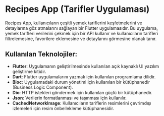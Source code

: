 # Recipes App (Tarifler Uygulaması)

Recipes App, kullanıcıların çeşitli yemek tariflerini keşfetmelerini ve detaylarına göz atmalarını sağlayan bir Flutter uygulamasıdır. Bu uygulama, yemek tarifleri verilerini çekmek için bir API kullanır ve kullanıcıların tarifleri filtrelemesine, favorilere eklemesine ve detaylarını görmesine olanak tanır.

## Kullanılan Teknolojiler:

- **Flutter**: Uygulamanın geliştirilmesinde kullanılan açık kaynaklı UI yazılım geliştirme kitidir.
- **Dart**: Flutter uygulamalarını yazmak için kullanılan programlama dilidir.
- **Bloc**: Uygulamadaki durum yönetimi için kullanılan bir kütüphanedir (Business Logic Component).
- **Dio**: HTTP istekleri göndermek için kullanılan güçlü bir kütüphanedir.
- **Json**: Verilerin formatlanması ve taşınması için kullanılır.
- **CachedNetworkImage**: Kullanıcıların tariflerin resimlerini çevrimdışı izlemeleri için resim önbellekleme kütüphanesidir.
